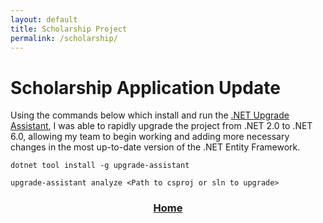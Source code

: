 ```yaml
---
layout: default
title: Scholarship Project
permalink: /scholarship/
---
```


# Scholarship Application Update

Using the commands below which install and run the [.NET Upgrade Assistant](https://dotnet.microsoft.com/en-us/platform/upgrade-assistant), I was able to rapidly upgrade the project from .NET 2.0 to .NET 6.0, allowing my team to begin working and adding more necessary changes in the most up-to-date version of the .NET Entity Framework.

```
dotnet tool install -g upgrade-assistant

upgrade-assistant analyze <Path to csproj or sln to upgrade>
```

<h3 align="center">
    <a href="https://jayprestonwaters.github.io/">Home</a>
</h3>
